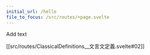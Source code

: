 ```yaml
---
initial_url: /hello
file_to_focus: /src/routes/+page.svelte
---
```


Add text

[[src/routes/ClassicalDefinitions__文言文定義.svelte#02]]